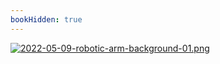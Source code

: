 ```yaml
---
bookHidden: true
---
```

[![2022-05-09-robotic-arm-background-01.png](https://i.postimg.cc/VYM4HZ9d/2022-05-09-robotic-arm-background-01.png)](/docs/art/gallery/3)
